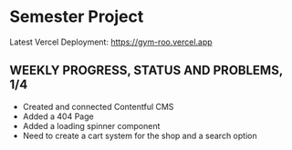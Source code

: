 # Semester Project

Latest Vercel Deployment: https://gym-roo.vercel.app

## WEEKLY PROGRESS, STATUS AND PROBLEMS, 1/4

- Created and connected Contentful CMS
- Added a 404 Page
- Added a loading spinner component
- Need to create a cart system for the shop and a search option
